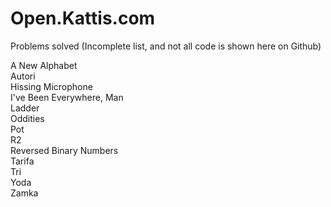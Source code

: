 # Open.Kattis.com
Problems solved (Incomplete list, and not all code is shown here on Github)  
  
A New Alphabet  
Autori  
Hissing Microphone  
I've Been Everywhere, Man  
Ladder  
Oddities  
Pot  
R2  
Reversed Binary Numbers  
Tarifa  
Tri  
Yoda  
Zamka  
